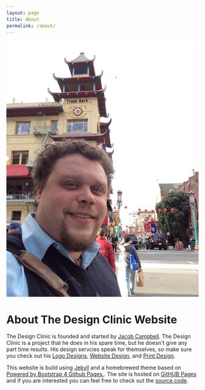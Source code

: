 ```yaml
---
layout: page
title: About
permalink: /about/
---
```


<div class="w-50 float-left px-3">
<img src="/assets/media/jacob-campbell-san-francisco-china-town-photo.jpg" alt="Jacob Campbell in China Town in San Francisco" title="Jacob Campbell" />
</div>

# About The Design Clinic Website

The Design Clinic is founded and started by [Jacob Campbell][1]. The Design Clinic is a project that he does in his spare time, but he doesn't give any part time results. His design servcies speak for themselves, so make sure you check out his [Logo Designs][2], [Website Design][3], and [Print Design][4].

   [1]: http://jacobrcampbell.com/home
   [2]: /logo-design/
   [3]: /website-design/
   [4]: /print-design/

This website is build using [Jekyll][5] and a homebrewed theme based on [Powered by Bootstrap 4 Github Pages.][6]. The site is hosted on [GitHUB Pages][7] and if you are interested you can feel free to check out the [source code][8].

   [5]: http://jekyllrb.com
   [6]: https://nicolas-van.github.io/bootstrap-4-github-pages/
   [7]: https://pages.github.com
   [8]: https://github.com/campjacob/the-design-clinic
